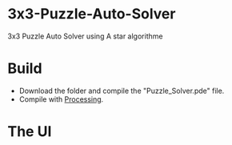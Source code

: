 # 3x3-Puzzle-Auto-Solver
3x3 Puzzle Auto Solver using A star algorithme

# Build

- Download the folder and compile the "Puzzle_Solver.pde" file.
- Compile with [Processing](https://processing.org).

# The UI


